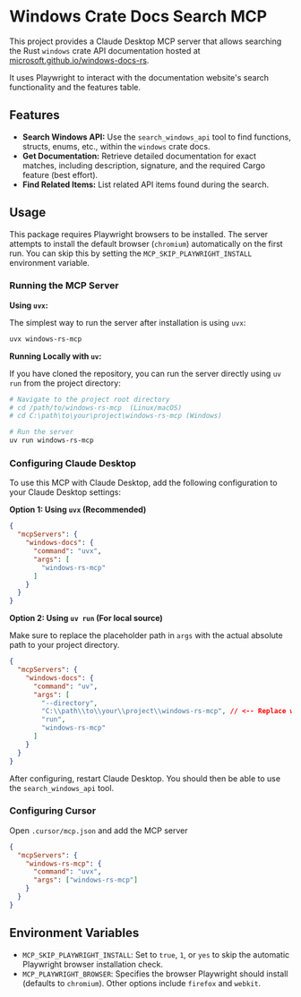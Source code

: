 # Windows Crate Docs Search MCP

This project provides a Claude Desktop MCP server that allows searching the Rust `windows` crate API documentation hosted at [microsoft.github.io/windows-docs-rs](https://microsoft.github.io/windows-docs-rs/).

It uses Playwright to interact with the documentation website's search functionality and the features table.

## Features

*   **Search Windows API:** Use the `search_windows_api` tool to find functions, structs, enums, etc., within the `windows` crate docs.
*   **Get Documentation:** Retrieve detailed documentation for exact matches, including description, signature, and the required Cargo feature (best effort).
*   **Find Related Items:** List related API items found during the search.

## Usage

This package requires Playwright browsers to be installed. The server attempts to install the default browser (`chromium`) automatically on the first run. You can skip this by setting the `MCP_SKIP_PLAYWRIGHT_INSTALL` environment variable.

### Running the MCP Server

**Using `uvx`:**

The simplest way to run the server after installation is using `uvx`:

```bash
uvx windows-rs-mcp
```

**Running Locally with `uv`:**

If you have cloned the repository, you can run the server directly using `uv run` from the project directory:

```bash
# Navigate to the project root directory
# cd /path/to/windows-rs-mcp  (Linux/macOS)
# cd C:\path\to\your\project\windows-rs-mcp (Windows)

# Run the server
uv run windows-rs-mcp
```

### Configuring Claude Desktop

To use this MCP with Claude Desktop, add the following configuration to your Claude Desktop settings:

**Option 1: Using `uvx` (Recommended)**

```json
{
  "mcpServers": {
    "windows-docs": {
      "command": "uvx",
      "args": [
        "windows-rs-mcp"
      ]
    }
  }
}
```

**Option 2: Using `uv run` (For local source)**

Make sure to replace the placeholder path in `args` with the actual absolute path to your project directory.

```json
{
  "mcpServers": {
    "windows-docs": {
      "command": "uv",
      "args": [
        "--directory",
        "C:\\path\\to\\your\\project\\windows-rs-mcp", // <-- Replace with your path
        "run",
        "windows-rs-mcp"
      ]
    }
  }
}
```

After configuring, restart Claude Desktop. You should then be able to use the `search_windows_api` tool.

### Configuring Cursor

Open `.cursor/mcp.json` and add the MCP server

```json
{
  "mcpServers": {
    "windows-rs-mcp": {
      "command": "uvx",
      "args": ["windows-rs-mcp"]
    }
  }
}
```

## Environment Variables

*   `MCP_SKIP_PLAYWRIGHT_INSTALL`: Set to `true`, `1`, or `yes` to skip the automatic Playwright browser installation check.
*   `MCP_PLAYWRIGHT_BROWSER`: Specifies the browser Playwright should install (defaults to `chromium`). Other options include `firefox` and `webkit`.
